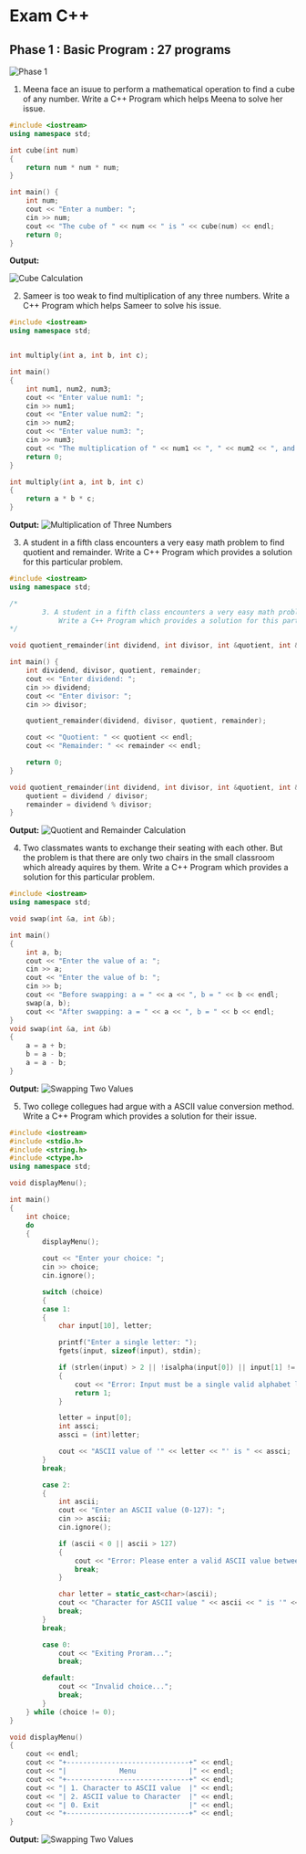 # Exam C++

## Phase 1 : Basic Program : 27 programs

<img src="Phase_1/phase-1.pdf" alt="Phase 1">

1. Meena face an isuue to perform a mathematical operation to find a cube of any number. Write a C++ Program which helps Meena to solve her issue.

```cpp
#include <iostream>
using namespace std;

int cube(int num)
{
    return num * num * num;
}

int main() {
    int num;
    cout << "Enter a number: ";
    cin >> num;
    cout << "The cube of " << num << " is " << cube(num) << endl;
    return 0;
}

```

**Output:**

<img src="output/Phase_1/program1.png" alt="Cube Calculation">

2. Sameer is too weak to find multiplication of any three numbers. Write a C++ Program which helps Sameer to solve his issue.

```cpp
#include <iostream>
using namespace std;


int multiply(int a, int b, int c);

int main()
{
    int num1, num2, num3;
    cout << "Enter value num1: ";
    cin >> num1;
    cout << "Enter value num2: ";
    cin >> num2;
    cout << "Enter value num3: ";
    cin >> num3;
    cout << "The multiplication of " << num1 << ", " << num2 << ", and " << num3 << " is " << multiply(num1, num2, num3) << endl;
    return 0;
}

int multiply(int a, int b, int c)
{
    return a * b * c;
}

```

**Output:**
<img src="output/Phase_1/program2.png" alt="Multiplication of Three Numbers">

3. A student in a fifth class encounters a very easy math problem to find quotient and remainder. Write a C++ Program which provides a solution for this particular problem.

```cpp
#include <iostream>
using namespace std;

/*
        3. A student in a fifth class encounters a very easy math problem to find quotient and remainder.
            Write a C++ Program which provides a solution for this particular problem.
*/

void quotient_remainder(int dividend, int divisor, int &quotient, int &remainder);

int main() {
    int dividend, divisor, quotient, remainder;
    cout << "Enter dividend: ";
    cin >> dividend;
    cout << "Enter divisor: ";
    cin >> divisor;

    quotient_remainder(dividend, divisor, quotient, remainder);

    cout << "Quotient: " << quotient << endl;
    cout << "Remainder: " << remainder << endl;

    return 0;
}

void quotient_remainder(int dividend, int divisor, int &quotient, int &remainder) {
    quotient = dividend / divisor;
    remainder = dividend % divisor;
}

```

**Output:**
<img src="output/Phase_1/program3.png" alt="Quotient and Remainder Calculation">

4. Two classmates wants to exchange their seating with each other. But the problem is that there are only two chairs in the small classroom which already aquires by them. Write a C++ Program which provides a solution for this particular problem.

```cpp
#include <iostream>
using namespace std;

void swap(int &a, int &b);

int main()
{
    int a, b;
    cout << "Enter the value of a: ";
    cin >> a;
    cout << "Enter the value of b: ";
    cin >> b;
    cout << "Before swapping: a = " << a << ", b = " << b << endl;
    swap(a, b);
    cout << "After swapping: a = " << a << ", b = " << b << endl;
}
void swap(int &a, int &b)
{
    a = a + b;
    b = a - b;
    a = a - b;
}

```

**Output:**
<img src="output/Phase_1/program4.png" alt="Swapping Two Values">

5. Two college collegues had argue with a ASCII value conversion method. Write a C++ Program which provides a solution for their issue.

```cpp
#include <iostream>
#include <stdio.h>
#include <string.h>
#include <ctype.h>
using namespace std;

void displayMenu();

int main()
{
    int choice;
    do
    {
        displayMenu();

        cout << "Enter your choice: ";
        cin >> choice;
        cin.ignore();

        switch (choice)
        {
        case 1:
        {
            char input[10], letter;

            printf("Enter a single letter: ");
            fgets(input, sizeof(input), stdin);

            if (strlen(input) > 2 || !isalpha(input[0]) || input[1] != '\n')
            {
                cout << "Error: Input must be a single valid alphabet letter." << endl;
                return 1;
            }

            letter = input[0];
            int assci;
            assci = (int)letter;

            cout << "ASCII value of '" << letter << "' is " << assci;
        }
        break;

        case 2:
        {
            int ascii;
            cout << "Enter an ASCII value (0-127): ";
            cin >> ascii;
            cin.ignore();

            if (ascii < 0 || ascii > 127)
            {
                cout << "Error: Please enter a valid ASCII value between 0 and 127." << endl;
                break;
            }

            char letter = static_cast<char>(ascii);
            cout << "Character for ASCII value " << ascii << " is '" << letter << "'" << endl;
            break;
        }
        break;

        case 0:
            cout << "Exiting Proram...";
            break;

        default:
            cout << "Invalid choice...";
            break;
        }
    } while (choice != 0);
}

void displayMenu()
{
    cout << endl;
    cout << "+------------------------------+" << endl;
    cout << "|             Menu             |" << endl;
    cout << "+------------------------------+" << endl;
    cout << "| 1. Character to ASCII value  |" << endl;
    cout << "| 2. ASCII value to Character  |" << endl;
    cout << "| 0. Exit                      |" << endl;
    cout << "+------------------------------+" << endl;
}

```

**Output:**
<img src="output/Phase_1/program5.png" alt="Swapping Two Values">
